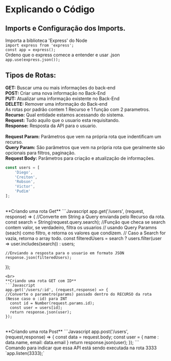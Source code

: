 # Explicando o Código

## Imports e Configuração dos Imports.
Importa a biblioteca 'Express' do Node
<br>
`import express from 'express';`
<br>
`const app = express();`
<br>
Ordeno que o express comece a entender e usar .json
<br>
`app.use(express.json());`

## Tipos de Rotas:
  **GET:** Buscar uma ou mais informações do back-end 
<br>
  **POST:** Criar uma nova informação no Back-End
<br>
  **PUT:** Atualizar uma informação existente no Back-End
<br>
  **DELETE:** Remover uma informação do Back-end
<br>
As rotas por padrão contem 1 Recurso e 1 função com 2 parametros.
<br>
**Recurso:** Qual entidade estamos acessando do sistema.
<br>
**Request:** Tudo aquilo que o usuario esta requisitando.
<br>
**Response:** Resposta da API para o usuario.
<br>
<br>
**Request Param:** Parâmetros que vem na própria rota que indentificam um recurso.
<br>
**Query Param:** São parâmetros que vem na própria rota que geralmente são opcionais para filtros, paginação.
<br>
**Request Body:** Parâmetros para criação e atualização de informações.
&nbsp;

```Javascript
const users = [
    'Diego',   
    'Creiton', 
    'Robson',  
    'Victor',  
    'Pudim'    
];
```
<br>
**Criando uma rota Get**
```Javascript
app.get('/users', (request, response) => {
    //Converte em String a Query envianda pelo Recurso da rota.
    const search = String(request.query.search);
    //Função que checa se search contem valor, se verdadeiro, filtra os usuarios
    // usando Query Paramns (seach) como filtro, e retorna os valores que condizem.
    // Caso a Search for vazia, retorna o array todo.
    const filteredUsers = search ? users.filter(user => user.includes(search)) : users;

    //Enviando a resposta para o usuario em formato JSON
    response.json(filteredUsers);
});
```
<br>
**Criando uma rota GET com ID**
```Javascript
app.get('/users/:id', (request,response) => {
//Converte o parametro(params) passado dentro do RECURSO da rota (Nesse caso o :id) para INT
  const id = Number(request.params.id);
  const user = users[id];
  return response.json(user);
});
```
<br>
**Criando uma rota Post**
```Javascript
app.post('/users', (request,response) => {
    const data = request.body;
    const user = {
        name : data.name,
        email: data.email
    }
    return response.json(user);
});
```
<br>
Comando para indicar que essa API está sendo executada na rota 3333
<br>
`app.listen(3333);`

